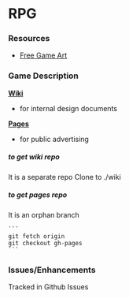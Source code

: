 RPG
===
### Resources
* [Free Game Art](http://opengameart.org/)

### Game Description

**[Wiki](https://github.com/rpgmakersanonymous/rpg/wiki)**

* for internal design documents

**[Pages](http://rpgmakersanonymous.github.io/rpg/)**

* for public advertising

##### to get wiki repo
It is a separate repo
Clone to ./wiki

##### to get pages repo
It is an orphan branch

	```
	git fetch origin
	git checkout gh-pages
	```

### Issues/Enhancements
Tracked in Github Issues

